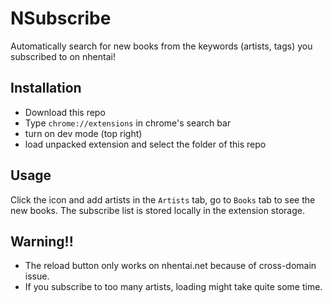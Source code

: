 # NSubscribe
Automatically search for new books from the keywords (artists, tags) you subscribed to on nhentai!

## Installation
- Download this repo 
- Type `chrome://extensions` in chrome's search bar
- turn on dev mode (top right) 
- load unpacked extension and select the folder of this repo

## Usage
Click the icon and add artists in the `Artists` tab, go to `Books` tab to see the new books.
The subscribe list is stored locally in the extension storage.

## Warning!!
- The reload button only works on nhentai.net because of cross-domain issue.
- If you subscribe to too many artists, loading might take quite some time.
